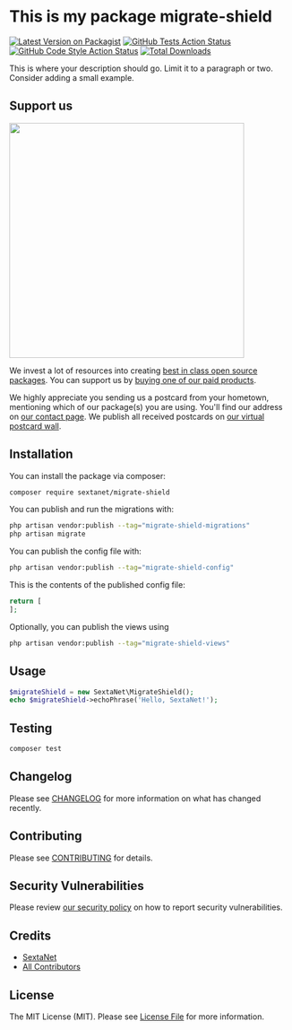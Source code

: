 # This is my package migrate-shield

[![Latest Version on Packagist](https://img.shields.io/packagist/v/sextanet/migrate-shield.svg?style=flat-square)](https://packagist.org/packages/sextanet/migrate-shield)
[![GitHub Tests Action Status](https://img.shields.io/github/actions/workflow/status/sextanet/migrate-shield/run-tests.yml?branch=main&label=tests&style=flat-square)](https://github.com/sextanet/migrate-shield/actions?query=workflow%3Arun-tests+branch%3Amain)
[![GitHub Code Style Action Status](https://img.shields.io/github/actions/workflow/status/sextanet/migrate-shield/fix-php-code-style-issues.yml?branch=main&label=code%20style&style=flat-square)](https://github.com/sextanet/migrate-shield/actions?query=workflow%3A"Fix+PHP+code+style+issues"+branch%3Amain)
[![Total Downloads](https://img.shields.io/packagist/dt/sextanet/migrate-shield.svg?style=flat-square)](https://packagist.org/packages/sextanet/migrate-shield)

This is where your description should go. Limit it to a paragraph or two. Consider adding a small example.

## Support us

[<img src="https://github-ads.s3.eu-central-1.amazonaws.com/migrate-shield.jpg?t=1" width="419px" />](https://spatie.be/github-ad-click/migrate-shield)

We invest a lot of resources into creating [best in class open source packages](https://spatie.be/open-source). You can support us by [buying one of our paid products](https://spatie.be/open-source/support-us).

We highly appreciate you sending us a postcard from your hometown, mentioning which of our package(s) you are using. You'll find our address on [our contact page](https://spatie.be/about-us). We publish all received postcards on [our virtual postcard wall](https://spatie.be/open-source/postcards).

## Installation

You can install the package via composer:

```bash
composer require sextanet/migrate-shield
```

You can publish and run the migrations with:

```bash
php artisan vendor:publish --tag="migrate-shield-migrations"
php artisan migrate
```

You can publish the config file with:

```bash
php artisan vendor:publish --tag="migrate-shield-config"
```

This is the contents of the published config file:

```php
return [
];
```

Optionally, you can publish the views using

```bash
php artisan vendor:publish --tag="migrate-shield-views"
```

## Usage

```php
$migrateShield = new SextaNet\MigrateShield();
echo $migrateShield->echoPhrase('Hello, SextaNet!');
```

## Testing

```bash
composer test
```

## Changelog

Please see [CHANGELOG](CHANGELOG.md) for more information on what has changed recently.

## Contributing

Please see [CONTRIBUTING](CONTRIBUTING.md) for details.

## Security Vulnerabilities

Please review [our security policy](../../security/policy) on how to report security vulnerabilities.

## Credits

- [SextaNet](https://github.com/SextaNet)
- [All Contributors](../../contributors)

## License

The MIT License (MIT). Please see [License File](LICENSE.md) for more information.
